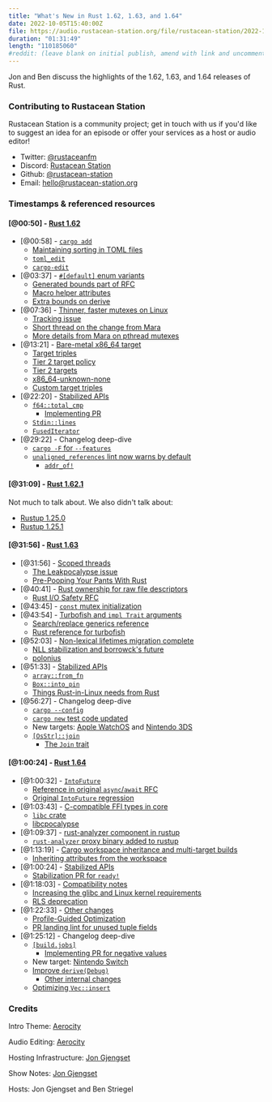 ```yaml
---
title: "What's New in Rust 1.62, 1.63, and 1.64"
date: 2022-10-05T15:40:00Z
file: https://audio.rustacean-station.org/file/rustacean-station/2022-10-05-rust-1.62-1.63-1.64.mp3
duration: "01:31:49"
length: "110185060"
#reddit: (leave blank on initial publish, amend with link and uncomment this line after Reddit thread has been posted)
---
```


Jon and Ben discuss the highlights of the 1.62, 1.63, and 1.64 releases of Rust.

### Contributing to Rustacean Station

Rustacean Station is a community project; get in touch with us if you'd like to suggest an idea for an episode or offer your services as a host or audio editor!

 - Twitter: [@rustaceanfm](https://twitter.com/rustaceanfm)
 - Discord: [Rustacean Station](https://discord.gg/cHc3Gyc)
 - Github: [@rustacean-station](https://github.com/rustacean-station/)
 - Email: [hello@rustacean-station.org](mailto:hello@rustacean-station.org)

### Timestamps & referenced resources

#### [@00:50] - [Rust 1.62](https://blog.rust-lang.org/2022/06/30/Rust-1.62.0.html)

 - [@00:58] - [`cargo add`](https://blog.rust-lang.org/2022/06/30/Rust-1.62.0.html#cargo-add)
   - [Maintaining sorting in TOML files](https://github.com/rust-lang/cargo/blob/13ae438cf079da58272edc71f4d4968043dbd27b/src/cargo/ops/cargo_add/mod.rs#L97)
   - [`toml_edit`](https://crates.io/crates/toml_edit)
   - [`cargo-edit`](https://github.com/killercup/cargo-edit)
 - [@03:37] - [`#[default]` enum variants](https://blog.rust-lang.org/2022/06/30/Rust-1.62.0.html#default-enum-variants)
   - [Generated bounds part of RFC](https://rust-lang.github.io/rfcs/3107-derive-default-enum.html#generated-bounds)
   - [Macro helper attributes](https://doc.rust-lang.org/stable/reference/procedural-macros.html#derive-macro-helper-attributes)
   - [Extra bounds on derive](https://github.com/rust-lang/rust/issues/26925)
 - [@07:36] - [Thinner, faster mutexes on Linux](https://blog.rust-lang.org/2022/06/30/Rust-1.62.0.html#thinner-faster-mutexes-on-linux)
   - [Tracking issue](https://github.com/rust-lang/rust/issues/93740)
   - [Short thread on the change from Mara](https://twitter.com/m_ou_se/status/1526211117651050497)
   - [More details from Mara on pthread mutexes](https://twitter.com/m_ou_se/status/1505179030336819209)
 - [@13:21] - [Bare-metal x86_64 target](https://blog.rust-lang.org/2022/06/30/Rust-1.62.0.html#bare-metal-x86_64-target)
   - [Target triples](https://wiki.osdev.org/Target_Triplet)
   - [Tier 2 target policy](https://doc.rust-lang.org/rustc/target-tier-policy.html#tier-2-target-policy)
   - [Tier 2 targets](https://doc.rust-lang.org/rustc/platform-support.html#tier-2)
   - [x86_64-unknown-none](https://doc.rust-lang.org/beta/rustc/platform-support/x86_64-unknown-none.html)
   - [Custom target triples](https://rustc-dev-guide.rust-lang.org/building/new-target.html)
 - [@22:20] - [Stabilized APIs](https://blog.rust-lang.org/2022/06/30/Rust-1.62.0.html#stabilized-apis)
   - [`f64::total_cmp`](https://doc.rust-lang.org/stable/std/primitive.f64.html#method.total_cmp)
     - [Implementing PR](https://github.com/rust-lang/rust/pull/72568)
   - [`Stdin::lines`](https://doc.rust-lang.org/stable/std/io/struct.Stdin.html#method.lines)
   - [`FusedIterator`](https://doc.rust-lang.org/stable/std/iter/trait.FusedIterator.html)
 - [@29:22] - Changelog deep-dive
   - [`cargo -F` for `--features`](https://github.com/rust-lang/cargo/pull/10576)
   - [`unaligned_references` lint now warns by default](https://github.com/rust-lang/rust/pull/95372/)
     - [`addr_of!`](https://doc.rust-lang.org/core/ptr/macro.addr_of.html)

#### [@31:09] - [Rust 1.62.1](https://blog.rust-lang.org/2022/07/19/Rust-1.62.1.html)

Not much to talk about. We also didn't talk about:

 - [Rustup 1.25.0](https://blog.rust-lang.org/2022/07/11/Rustup-1.25.0.html)
 - [Rustup 1.25.1](https://blog.rust-lang.org/2022/07/12/Rustup-1.25.1.html)

#### [@31:56] - [Rust 1.63](https://blog.rust-lang.org/2022/08/11/Rust-1.63.0.html)

 - [@31:56] - [Scoped threads](https://blog.rust-lang.org/2022/08/11/Rust-1.63.0.html#scoped-threads)
   - [The Leakpocalypse issue](https://github.com/rust-lang/rust/issues/24292)
   - [Pre-Pooping Your Pants With Rust](https://faultlore.com/blah/everyone-poops/)
 - [@40:41] - [Rust ownership for raw file descriptors](https://blog.rust-lang.org/2022/08/11/Rust-1.63.0.html#rust-ownership-for-raw-file-descriptorshandles-io-safety)
   - [Rust I/O Safety RFC](https://rust-lang.github.io/rfcs/3128-io-safety.html)
 - [@43:45] - [`const` mutex initialization](https://blog.rust-lang.org/2022/08/11/Rust-1.63.0.html#const-mutex-rwlock-condvar-initialization)
 - [@43:54] - [Turbofish and `impl Trait` arguments](https://blog.rust-lang.org/2022/08/11/Rust-1.63.0.html#turbofish-for-generics-in-functions-with-impl-trait)
   - [Search/replace generics reference](https://www.reddit.com/r/rust/comments/5penft/comment/dcsgk7n/)
   - [Rust reference for turbofish](https://doc.rust-lang.org/stable/reference/paths.html#paths-in-expressions)
 - [@52:03] - [Non-lexical lifetimes migration complete](https://blog.rust-lang.org/2022/08/11/Rust-1.63.0.html#non-lexical-lifetimes-migration-complete)
   - [NLL stabilization and borrowck's future](https://blog.rust-lang.org/2022/08/05/nll-by-default.html)
   - [polonius](https://github.com/rust-lang/polonius)
 - [@51:33] - [Stabilized APIs](https://blog.rust-lang.org/2022/08/11/Rust-1.63.0.html#stabilized-apis)
   - [`array::from_fn`](https://doc.rust-lang.org/stable/std/array/fn.from_fn.html)
   - [`Box::into_pin`](https://doc.rust-lang.org/stable/std/boxed/struct.Box.html#method.into_pin)
   - [Things Rust-in-Linux needs from Rust](https://github.com/Rust-for-Linux/linux/issues/2)
 - [@56:27] - Changelog deep-dive
   - [`cargo --config`](https://doc.rust-lang.org/nightly/cargo/reference/config.html#command-line-overrides)
   - [`cargo new` test code updated](https://github.com/rust-lang/cargo/pull/10706)
   - New targets: [Apple WatchOS](https://github.com/rust-lang/rust/pull/95243/) and [Nintendo 3DS](https://github.com/rust-lang/rust/pull/95897/)
   - [`[OsStr]::join`](https://github.com/rust-lang/rust/pull/96881/)
     - [The `Join` trait](https://doc.rust-lang.org/std/slice/trait.Join.html)

#### [@1:00:24] - [Rust 1.64](https://blog.rust-lang.org/2022/09/22/Rust-1.64.0.html)

 - [@1:00:32] - [`IntoFuture`](https://blog.rust-lang.org/2022/09/22/Rust-1.64.0.html#enhancing-await-with-intofuture)
   - [Reference in original `async`/`await` RFC](https://rust-lang.github.io/rfcs/2394-async_await.html#the-expansion-of-await)
   - [Original `IntoFuture` regression](https://github.com/rust-lang/rust/issues/67706)
 - [@1:03:43] - [C-compatible FFI types in core](https://blog.rust-lang.org/2022/09/22/Rust-1.64.0.html#c-compatible-ffi-types-in-core-and-alloc)
   - [`libc` crate](https://crates.io/crates/libc)
   - [libcpocalypse](https://github.com/dtolnay/semver-trick/tree/7957dfaf6f65789756bded049f3bd2094624e0e3#illustrative-example)
 - [@1:09:37] - [rust-analyzer component in rustup](https://blog.rust-lang.org/2022/09/22/Rust-1.64.0.html#rust-analyzer-is-now-available-via-rustup)
   - [`rust-analyzer` proxy binary added to rustup](https://github.com/rust-lang/rustup/pull/3022)
 - [@1:13:19] - [Cargo workspace inheritance and multi-target builds](https://blog.rust-lang.org/2022/09/22/Rust-1.64.0.html#cargo-improvements-workspace-inheritance-and-multi-target-builds)
   - [Inheriting attributes from the workspace](https://doc.rust-lang.org/cargo/reference/specifying-dependencies.html#inheriting-a-dependency-from-a-workspace)
 - [@1:00:24] - [Stabilized APIs](https://blog.rust-lang.org/2022/09/22/Rust-1.64.0.html#stabilized-apis)
   - [Stabilization PR for `ready!`](https://github.com/rust-lang/rust/pull/81050)
 - [@1:18:03] - [Compatibility notes](https://blog.rust-lang.org/2022/09/22/Rust-1.64.0.html#compatibility-notes)
   - [Increasing the glibc and Linux kernel requirements](https://blog.rust-lang.org/2022/08/01/Increasing-glibc-kernel-requirements.html)
   - [RLS deprecation](https://blog.rust-lang.org/2022/07/01/RLS-deprecation.html)
 - [@1:22:33] - [Other changes](https://blog.rust-lang.org/2022/09/22/Rust-1.64.0.html#other-changes)
   - [Profile-Guided Optimization](https://doc.rust-lang.org/rustc/profile-guided-optimization.html)
   - [PR landing lint for unused tuple fields](https://github.com/rust-lang/rust/pull/95977)
 - [@1:25:12] - Changelog deep-dive
   - [`[build.jobs]`](https://doc.rust-lang.org/nightly/cargo/reference/config.html#buildjobs)
      - [Implementing PR for negative values](https://github.com/rust-lang/cargo/pull/10844)
   - New target: [Nintendo Switch](https://github.com/rust-lang/rust/pull/88991/)
   - [Improve `derive(Debug)`](https://github.com/rust-lang/rust/pull/98190/)
      - [Other internal changes](https://github.com/rust-lang/rust/blob/stable/RELEASES.md#internal-changes)
   - [Optimizing `Vec::insert`](https://github.com/rust-lang/rust/pull/98755/)

### Credits

Intro Theme: [Aerocity](https://twitter.com/AerocityMusic)

Audio Editing: [Aerocity](https://twitter.com/AerocityMusic)

Hosting Infrastructure: [Jon Gjengset](https://twitter.com/jonhoo/)

Show Notes: [Jon Gjengset](https://twitter.com/jonhoo/)

Hosts: Jon Gjengset and Ben Striegel
